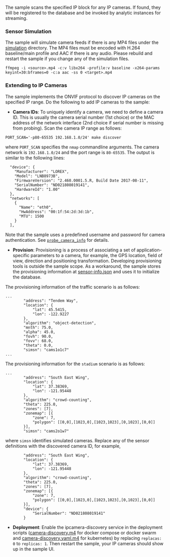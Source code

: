 
The sample scans the specified IP block for any IP cameras. If found, they will be registered to the database and be invoked by analytic instances for streaming.

### Sensor Simulation

The sample will simulate camera feeds if there is any MP4 files under the [simulation](simulation) directory. The MP4 files must be encoded with H.264 baseline/main profile and AAC if there is any audio. Please rebuild and restart the sample if you change any of the simulation files.   

```
ffmpeg -i <source>.mp4 -c:v libx264 -profile:v baseline -x264-params keyint=30:bframes=0 -c:a aac -ss 0 <target>.mp4
```

### Extending to IP Cameras

The sample implements the ONVIF protocol to discover IP cameras on the specified IP range. Do the following to add IP cameras to the sample:   

- **Camera IDs**: To uniquely identify a camera, we need to define a camera ID. This is usually the camera serial number (1st choice) or the MAC address of the network interface (2nd choice if serial number is missing from probing). Scan the camera IP range as follows:

```
PORT_SCAN='-p80-65535 192.168.1.0/24' make discover
```

where ```PORT_SCAN``` specifies the ```nmap``` commandline arguments. The camera network is ```192.168.1.0/24``` and the port range is ```80-65535```. The output is similar to the following lines:    

```
  "device": {
    "Manufacturer": "LOREX",
    "Model": "LNB8973B",
    "FirmwareVersion": "2.460.0001.5.R, Build Date 2017-08-11",
    "SerialNumber": "ND021808019141",
    "HardwareId": "1.00"
  },
  "networks": [
    {
      "Name": "eth0",
      "HwAddress": "00:1f:54:2d:3d:1b",
      "MTU": 1500
    }
  ],
```

Note that the sample uses a predefined username and password for camera authentication. See [```probe_camera_info```](../sensor/discovery/discover.py) for details.  

- **Provision**: Provisioning is a process of associating a set of application-specific parameters to a camera, for example, the GPS location, field of view, direction and positioning transformation. Developing provisioning tools is outside the sample scope. As a workaround, the sample stores the provisioning information at [sensor-info.json](../maintenance/db-init/sensor-info.json) and uses it to initialize the database.   

The provisioning information of the traffic scenario is as follows:
```
...
        "address": "Tendem Way",
        "location": {
            "lat": 45.5415,
            "lon": -122.9227
        },
        "algorithm": "object-detection",
        "mnth": 75.0,
        "alpha": 45.0,
        "fovh": 90.0,
        "fovv": 68.0,
        "theta": 0.0,
        "simsn": "cams1o1c7"
...
```
The provisioning information for the ```stadium``` scenario is as follows:
```
...
        "address": "South East Wing",
        "location": {
            "lat": 37.38369,
            "lon": -121.95448
        },
        "algorithm": "crowd-counting",
        "theta": 225.0,
        "zones": [7],
        "zonemap": [{
            "zone": 7,
            "polygon": [[0,0],[1023,0],[1023,1023],[0,1023],[0,0]]
        }],
        "simsn": "cams2o1w7"
```

where ```simsn``` identifies simulated cameras. Replace any of the sensor definitions with the discovered camera ID, for example,   

```
        "address": "South East Wing",
        "location": {
            "lat": 37.38369,
            "lon": -121.95448
        },
        "algorithm": "crowd-counting",
        "theta": 225.0,
        "zones": [7],
        "zonemap": [{
            "zone": 7,
            "polygon": [[0,0],[1023,0],[1023,1023],[0,1023],[0,0]]
        }],
        "device": { 
            "SerialNumber": "ND021808019141"
        }
```

- **Deployment**: Enable the ipcamera-discovery service in the deployment scripts ([camera-discovery.m4](../deployment/docker-swarm/camera-discovery.m4) for docker compose or docker swarm and [camera-discovery.yaml.m4](../deployment/kubernetes/camera-discovery.yaml.m4) for kubernetes) by replacing ```replacas: 0``` to ```replicas: 1```. Then restart the sample, your IP cameras should show up in the sample UI.      

